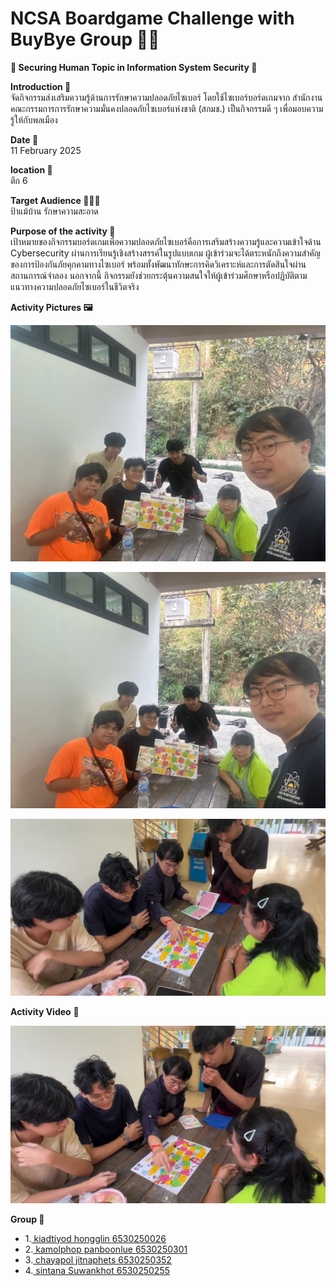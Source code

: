 # NCSA Boardgame Challenge with BuyBye Group 🥷💥  

**🤖 Securing Human Topic in Information System Security 🎲**


**Introduction 📝**  
จัดกิจกรรมส่งเสริมความรู้ด้านการรักษาความปลอดภัยไซเบอร์ โดยใช้ไซเบอร์บอร์ดเกมจาก สำนักงานคณะกรรมการการรักษาความมั่นคงปลอดภัยไซเบอร์แห่งชาติ (สกมช.) เป็นกิจกรรมดี ๆ เพื่อมอบความรู้ให้กับพลเมือง

**Date 📆**  
11 February 2025


**location 📍**  
ตึก 6


**Target Audience 👩🏻‍💼**  
ป้าแม้บ้าน รักษาความสะอาด


**Purpose of the activity 🎯**  
เป้าหมายของกิจกรรมบอร์ดเกมเพื่อความปลอดภัยไซเบอร์คือการเสริมสร้างความรู้และความเข้าใจด้าน Cybersecurity ผ่านการเรียนรู้เชิงสร้างสรรค์ในรูปแบบเกม ผู้เข้าร่วมจะได้ตระหนักถึงความสำคัญของการป้องกันภัยคุกคามทางไซเบอร์ พร้อมทั้งพัฒนาทักษะการคิดวิเคราะห์และการตัดสินใจผ่านสถานการณ์จำลอง นอกจากนี้ กิจกรรมยังช่วยกระตุ้นความสนใจให้ผู้เข้าร่วมศึกษาหรือปฏิบัติตามแนวทางความปลอดภัยไซเบอร์ในชีวิตจริง


**Activity Pictures 🖼️**  


![pic1](MyPhoto/1png.png)

![pic2](MyPhoto/bg2.png)

![pic3](MyPhoto/bg3.png)

**Activity Video** 🎥

[![pic4](MyPhoto/bg4.png)](https://drive.google.com/file/d/1HLKt8FE0QQgpJ3HYz0s5NFJ9HZj5L86G/view?usp=sharing)


**Group 🤼** 
- 1.[ kiadtiyod hongglin 6530250026 ](https://professerswitch.github.io/boardgame)
- 2.[ kamolphop panboonlue 6530250301 ](https://l3b1-qw.github.io/board-game)
- 3.[ chayapol jitnaphets 6530250352](https://copyyu.github.io/boardgame) 
- 4.[ sintana Suwankhot 6530250255 ](https://sintana11.github.io/boardgame)

